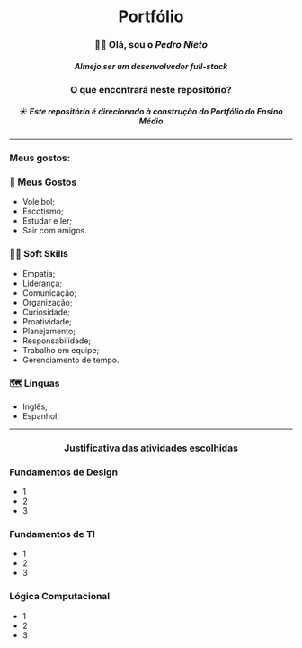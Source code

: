 <div align="center">
<h1> Portfólio </h1>

### 👋🏼 Olá, sou o _Pedro Nieto_
##### Almejo ser um desenvolvedor _full-stack_
 
### O que encontrará neste repositório?
##### ☀ Este repositório é direcionado à construção do Portfólio do Ensino Médio
 
</div>
<hr>

### Meus gostos:
### 👀 Meus Gostos
- Voleibol;
- Escotismo;
- Estudar e ler;
- Sair com amigos.

### 🤝🏼 Soft Skills
- Empatia;
- Liderança;
- Comunicação;
- Organização;
- Curiosidade;
- Proatividade;
- Planejamento;
- Responsabilidade;
- Trabalho em equipe;
- Gerenciamento de tempo.

### 🗺 Línguas
- Inglês;
- Espanhol;

<hr>
 
 <h3 align="Center"> Justificativa das atividades escolhidas </h3>
 
 ### Fundamentos de Design
 - 1
 - 2
 - 3

### Fundamentos de TI
- 1
- 2
- 3

### Lógica Computacional
- 1
- 2
- 3
